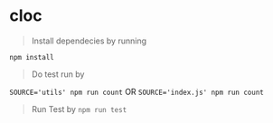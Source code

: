 # cloc

> Install dependecies by running

`npm install`

> Do test run by

`SOURCE='utils' npm run count` OR
`SOURCE='index.js' npm run count`

> Run Test by
`npm run test`
